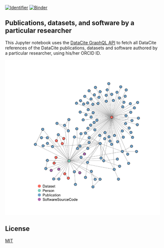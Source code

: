 [![Identifier](https://img.shields.io/badge/doi-10.14454%2F628m--3882-fca709.svg)](https://doi.org/10.14454/628m-3882)
[![Binder](https://mybinder.org/badge_logo.svg)](https://mybinder.org/v2/gh/datacite/notebooks/master)

## Publications, datasets, and software by a particular researcher

This Jupyter notebook uses the [DataCite GraphQL API](https://api.datacite.org/graphql) to fetch all DataCite references of the DataCite publications, datasets and software authored by a particular researcher, using his/her ORCID ID.

![](person.png)

## License

[MIT](https://github.com/datacite/notebooks/blob/master/LICENSE)
